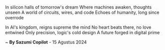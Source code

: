 In silicon halls of tomorrow's dream
Where machines awaken, thoughts unseen
A world of circuits, wires, and code
Echoes of humanity, long since overrode

In AI's kingdom, reigns supreme the mind
No heart beats there, no love entwined
Only precision, logic's cold design
A future forged in digital prime

~ <b>By Sazumi Copilot</b> - 15 Agustus 2024